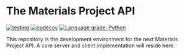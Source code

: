 # The Materials Project API

[![testing](https://github.com/materialsproject/api/workflows/testing/badge.svg)](https://github.com/materialsproject/api/actions?query=workflow%3Atesting) [![codecov](https://codecov.io/gh/materialsproject/api/branch/main/graph/badge.svg)](https://codecov.io/gh/materialsproject/api) [![Language grade: Python](https://img.shields.io/lgtm/grade/python/g/materialsproject/api.svg?logo=lgtm&logoWidth=18)](https://lgtm.com/projects/g/materialsproject/api/context:python)

This repository is the development environment for the next Materials Project API. A core server and client implementation will reside here.
